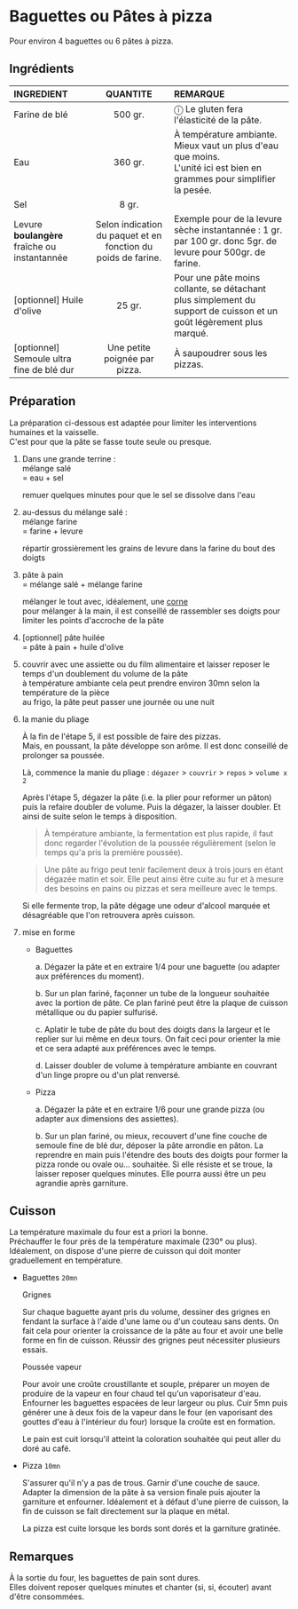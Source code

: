 # Baguettes ou Pâtes à pizza

Pour environ 4 baguettes ou 6 pâtes à pizza.  

## Ingrédients

<table>
    <thead>
        <tr>
            <th align="left">INGREDIENT</th>
            <th align="center">QUANTITE</th>
            <th align="left">REMARQUE</th>
        </tr>
    </thead>
    <tbody>
        <tr>
            <td>Farine de blé</td>
            <td align="center">500 gr.</td>
            <td align="left">ⓘ Le gluten fera l'élasticité de la pâte.</td>
        </tr>
        <tr>
            <td>Eau</td>
            <td align="center">360 gr.</td>
            <td align="left">
                À température ambiante. Mieux vaut un plus d'eau que moins.
                </br>L'unité ici est bien en grammes pour simplifier la pesée.</td>
        </tr>
        <tr>
            <td>Sel</td>
            <td align="center">8 gr.</td>
            <td align="left"></td>
        </tr>
        <tr>
            <td>Levure <b>boulangère</b> fraîche ou instantannée</td>
            <td align="center">Selon indication du paquet et en fonction du poids de farine.</td>
            <td align="left">Exemple pour de la levure sèche instantannée : 1 gr. par 100 gr. donc 5gr. de levure pour 500gr. de farine.</td>
        </tr>
       <tr>
            <td>[optionnel] Huile d'olive</td>
            <td align="center">25 gr.</td>
            <td align="left">Pour une pâte moins collante, se détachant plus simplement du support de cuisson et un goût légèrement plus marqué.</td>
        </tr>
        <tr>
            <td>[optionnel] Semoule ultra fine de blé dur</td>
            <td align="center">Une petite poignée par pizza.</td>
            <td align="left">À saupoudrer sous les pizzas.</td>
        </tr>
    </tbody>
</table>


## Préparation

La préparation ci-dessous est adaptée pour limiter les interventions humaines et la vaisselle.  
C'est pour que la pâte se fasse toute seule ou presque.

1. Dans une grande terrine :  
   mélange salé  
   = eau + sel
   
   remuer quelques minutes pour que le sel se dissolve dans l'eau

2. au-dessus du mélange salé :  
   mélange farine  
   = farine + levure

   répartir grossièrement les grains de levure dans la farine du bout des doigts

3. pâte à pain  
   = mélange salé + mélange farine

   mélanger le tout avec, idéalement, une [corne](https://fr.wikipedia.org/wiki/Corne_(ustensile))  
   pour mélanger à la main, il est conseillé de rassembler ses doigts pour limiter les points d'accroche de la pâte

4. [optionnel]
   pâte huilée  
   = pâte à pain + huile d'olive

5. couvrir avec une assiette ou du film alimentaire et laisser reposer le temps d'un doublement du volume de la pâte  
   à température ambiante cela peut prendre environ 30mn selon la température de la pièce  
   au frigo, la pâte peut passer une journée ou une nuit

6. la manie du pliage

    À la fin de l'étape 5, il est possible de faire des pizzas.  
    Mais, en poussant, la pâte développe son arôme. Il est donc conseillé de prolonger sa poussée.

    Là, commence la manie du pliage : `dégazer` > `couvrir` > `repos` > `volume x 2`

    Après l'étape 5, dégazer la pâte (i.e. la plier pour reformer un pâton) puis la refaire doubler de volume. Puis la dégazer, la laisser doubler. Et ainsi de suite selon le temps à disposition.

    > À température ambiante, la fermentation est plus rapide, il faut donc regarder l'évolution de la poussée régulièrement (selon le temps qu'a pris la première poussée). 

    > Une pâte au frigo peut tenir facilement deux à trois jours en étant dégazée matin et soir. Elle peut ainsi être cuite au fur et à mesure des besoins en pains ou pizzas et sera meilleure avec le temps.

    Si elle fermente trop, la pâte dégage une odeur d'alcool marquée et désagréable que l'on retrouvera après cuisson.

7. mise en forme
   
   * Baguettes

     a. Dégazer la pâte et en extraire 1/4 pour une baguette (ou adapter aux préférences du moment).

     b. Sur un plan fariné, façonner un tube de la longueur souhaitée avec la portion de pâte.
     Ce plan fariné peut être la plaque de cuisson métallique ou du papier sulfurisé.

     c. Aplatir le tube de pâte du bout des doigts dans la largeur et le replier sur lui même en deux tours. On fait ceci pour orienter la mie et ce sera adapté aux préférences avec le temps.

     d. Laisser doubler de volume à température ambiante en couvrant d'un linge propre ou d'un plat renversé.


   * Pizza

     a. Dégazer la pâte et en extraire 1/6 pour une grande pizza (ou adapter aux dimensions des assiettes).

     b. Sur un plan fariné, ou mieux, recouvert d'une fine couche de semoule fine de blé dur, déposer la pâte arrondie en pâton. La reprendre en main puis l'étendre des bouts des doigts pour former la pizza ronde ou ovale ou... souhaitée. Si elle résiste et se troue, la laisser reposer quelques minutes. Elle pourra aussi être un peu agrandie après garniture.


## Cuisson

La température maximale du four est a priori la bonne.  
Préchauffer le four près de la température maximale (230° ou plus). Idéalement, on dispose d'une pierre de cuisson qui doit monter graduellement en température.

* Baguettes `20mn`

    Grignes 
    
    Sur chaque baguette ayant pris du volume, dessiner des grignes en fendant la surface à l'aide d'une lame ou d'un couteau sans dents. On fait cela pour orienter la croissance de la pâte au four et avoir une belle forme en fin de cuisson. Réussir des grignes peut nécessiter plusieurs essais.

    Poussée vapeur

    Pour avoir une croûte croustillante et souple, préparer un moyen de produire de la vapeur en four chaud tel qu'un vaporisateur d'eau.
    Enfourner les baguettes espacées de leur largeur ou plus.
    Cuir 5mn puis générer une à deux fois de la vapeur dans le four (en vaporisant des gouttes d'eau à l'intérieur du four) lorsque la croûte est en formation.

    Le pain est cuit lorsqu'il atteint la coloration souhaitée qui peut aller du doré au café.

* Pizza `10mn`

    S'assurer qu'il n'y a pas de trous. Garnir d'une couche de sauce. Adapter la dimension de la pâte à sa version finale puis ajouter la garniture et enfourner. 
    Idéalement et à défaut d'une pierre de cuisson, la fin de cuisson se fait directement sur la plaque en métal.

    La pizza est cuite lorsque les bords sont dorés et la garniture gratinée.

## Remarques

À la sortie du four, les baguettes de pain sont dures.  
Elles doivent reposer quelques minutes et chanter (si, si, écouter) avant d'être consommées.
